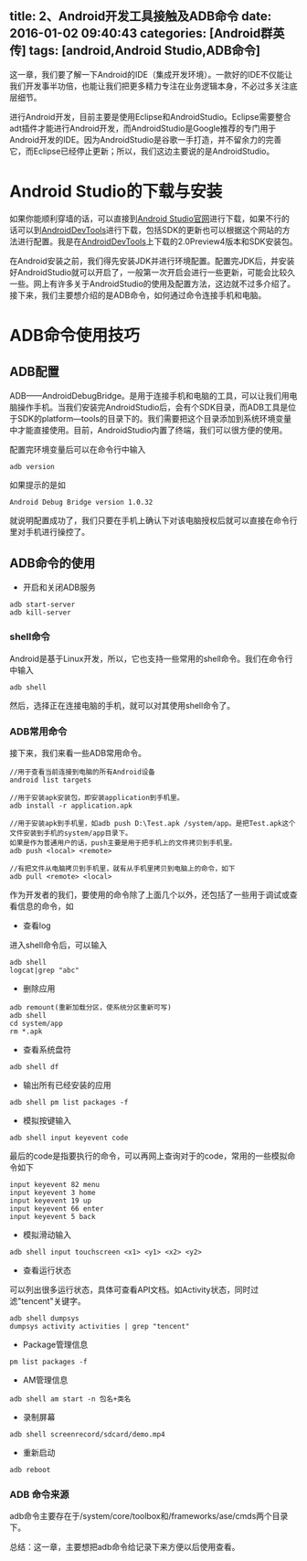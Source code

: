 title: 2、Android开发工具接触及ADB命令
date: 2016-01-02 09:40:43
categories: [Android群英传]
tags: [android,Android Studio,ADB命令]
---
这一章，我们要了解一下Android的IDE（集成开发环境）。一款好的IDE不仅能让我们开发事半功倍，也能让我们把更多精力专注在业务逻辑本身，不必过多关注底层细节。<!--more-->

进行Android开发，目前主要是使用Eclipse和AndroidStudio。Eclipse需要整合adt插件才能进行Android开发，而AndroidStudio是Google推荐的专门用于Android开发的IDE。因为AndroidStudio是谷歌一手打造，并不留余力的完善它，而Eclipse已经停止更新；所以，我们这边主要说的是AndroidStudio。

# Android Studio的下载与安装

如果你能顺利穿墙的话，可以直接到[Android Studio官网](http://developer.android.com/sdk/index.html)进行下载，如果不行的话可以到[AndroidDevTools](http://www.androiddevtools.cn/)进行下载，包括SDK的更新也可以根据这个网站的方法进行配置。我是在[AndroidDevTools](http://www.androiddevtools.cn/)上下载的2.0Preview4版本和SDK安装包。

在Android安装之前，我们得先安装JDK并进行环境配置。配置完JDK后，并安装好AndroidStudio就可以开启了，一般第一次开启会进行一些更新，可能会比较久一些。网上有许多关于AndroidStudio的使用及配置方法，这边就不过多介绍了。接下来，我们主要想介绍的是ADB命令，如何通过命令连接手机和电脑。

# ADB命令使用技巧

## ADB配置

ADB——AndroidDebugBridge。是用于连接手机和电脑的工具，可以让我们用电脑操作手机。当我们安装完AndroidStudio后，会有个SDK目录，而ADB工具是位于SDK的platform—tools的目录下的。我们需要把这个目录添加到系统环境变量中才能直接使用。目前，AndroidStudio内置了终端，我们可以很方便的使用。

配置完环境变量后可以在命令行中输入

```
adb version
```

如果提示的是如

```
Android Debug Bridge version 1.0.32
```

就说明配置成功了，我们只要在手机上确认下对该电脑授权后就可以直接在命令行里对手机进行操控了。

## ADB命令的使用

- 开启和关闭ADB服务

```
adb start-server
adb kill-server
```

### shell命令

Android是基于Linux开发，所以，它也支持一些常用的shell命令。我们在命令行中输入

```
adb shell
```

然后，选择正在连接电脑的手机，就可以对其使用shell命令了。

### ADB常用命令

接下来，我们来看一些ADB常用命令。

```
//用于查看当前连接到电脑的所有Android设备
android list targets 

//用于安装apk安装包，即安装application到手机里。
adb install -r application.apk 

//用于安装apk到手机里，如adb push D:\Test.apk /system/app。是把Test.apk这个文件安装到手机的system/app目录下。
如果是作为普通用户的话，push主要是用于把手机上的文件拷贝到手机里。
adb push <local> <remote> 

//有把文件从电脑拷贝到手机里，就有从手机里拷贝到电脑上的命令，如下
adb pull <remote> <local>
```

作为开发者的我们，要使用的命令除了上面几个以外，还包括了一些用于调试或查看信息的命令，如

- 查看log

进入shell命令后，可以输入

```
adb shell
logcat|grep "abc"
```


- 删除应用

```
adb remount(重新加载分区，使系统分区重新可写)
adb shell
cd system/app
rm *.apk
```

- 查看系统盘符

```
adb shell df
```

- 输出所有已经安装的应用

```
adb shell pm list packages -f
```

- 模拟按键输入

```
adb shell input keyevent code
```

最后的code是指要执行的命令，可以再网上查询对于的code，常用的一些模拟命令如下

```
input keyevent 82 menu
input keyevent 3 home
input keyevent 19 up
input keyevent 66 enter
input keyevent 5 back
```

- 模拟滑动输入


```
adb shell input touchscreen <x1> <y1> <x2> <y2>

```

- 查看运行状态 

可以列出很多运行状态，具体可查看API文档。如Activity状态，同时过滤"tencent"关键字。

```
adb shell dumpsys
dumpsys activity activities | grep "tencent"

```

- Package管理信息

```
pm list packages -f

```

- AM管理信息

```
adb shell am start -n 包名+类名

```

- 录制屏幕

```
adb shell screenrecord/sdcard/demo.mp4

```

- 重新启动

```
adb reboot

```

### ADB 命令来源

adb命令主要存在于/system/core/toolbox和/frameworks/ase/cmds两个目录下。

总结：这一章，主要想把adb命令给记录下来方便以后使用查看。